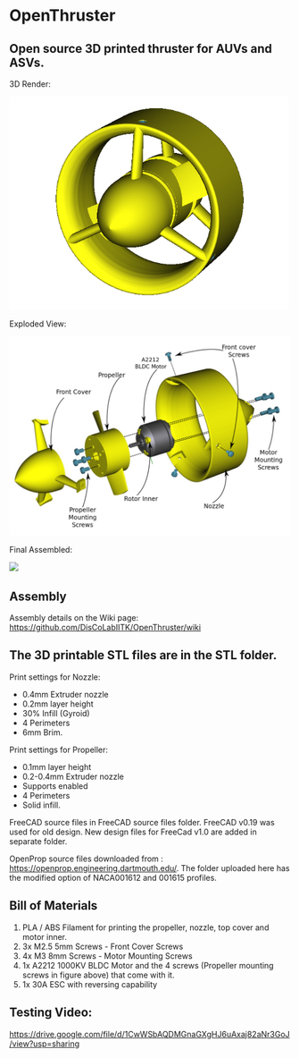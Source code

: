 # OpenThruster
Open source 3D printed thruster for AUVs and ASVs.
---------------------------------------------------------------------------------------------------
3D Render:

<img src="https://github.com/DisCoLabIITK/OpenThruster/blob/main/Images/3D_Render.png" width="500">

Exploded View:

<img src="https://github.com/DisCoLabIITK/OpenThruster/blob/main/Images/Exploded.png" width="800">

Final Assembled:

<img src="https://github.com/DisCoLabIITK/OpenThruster/blob/main/Images/thruster.png" width="400">

Assembly
--------------------------------------------------------------------------------------------------
Assembly details on the Wiki page: https://github.com/DisCoLabIITK/OpenThruster/wiki

The 3D printable STL files are in the STL folder.
--------------------------------------------------------------------------------------------------
Print settings for Nozzle:
* 0.4mm Extruder nozzle
* 0.2mm layer height
* 30% Infill (Gyroid)
* 4 Perimeters
* 6mm Brim.

Print settings for Propeller: 
* 0.1mm layer height
* 0.2-0.4mm Extruder nozzle
* Supports enabled
* 4 Perimeters
* Solid infill.

FreeCAD source files in FreeCAD source files folder. FreeCAD v0.19 was used for old design. New design files for FreeCad v1.0 are added in separate folder.

OpenProp source files downloaded from : https://openprop.engineering.dartmouth.edu/. The folder uploaded here has the modified option of NACA001612 and 001615 profiles.

Bill of Materials
--------------------------------------------------------------------------------------------------
1. PLA / ABS Filament for printing the propeller, nozzle, top cover and motor inner.
2. 3x M2.5 5mm Screws - Front Cover Screws
3. 4x M3 8mm Screws - Motor Mounting Screws
4. 1x A2212 1000KV BLDC Motor and the 4 screws (Propeller mounting screws in figure above) that come with it.
5. 1x 30A ESC with reversing capability


Testing Video: 
--------------------------------------------------------------------------------------------------
https://drive.google.com/file/d/1CwWSbAQDMGnaGXgHJ6uAxaj82aNr3GoJ/view?usp=sharing
